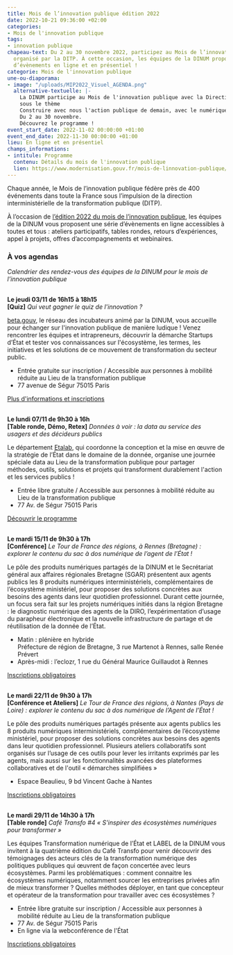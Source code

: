 ```yaml
---
title: Mois de l’innovation publique édition 2022
date: 2022-10-21 09:36:00 +02:00
categories:
- Mois de l'innovation publique
tags:
- innovation publique
chapeau-text: Du 2 au 30 novembre 2022, participez au Mois de l’innovation publique
  organisé par la DITP. À cette occasion, les équipes de la DINUM proposent une série
  d’évènements en ligne et en présentiel !
categorie: Mois de l'innovation publique
une-ou-diaporama:
- image: "/uploads/MIP2022_Visuel_AGENDA.png"
  alternative-textuelle: |-
    La DINUM participe au Mois de l'innovation publique avec la Direction interministérielle de la transformation publique
    sous le thème
    Construire avec nous l'action publique de demain, avec le numérique.
    Du 2 au 30 novembre.
    Découvrez le programme !
event_start_date: 2022-11-02 00:00:00 +01:00
event_end_date: 2022-11-30 00:00:00 +01:00
lieu: En ligne et en présentiel
champs_informations:
- intitule: Programme
  contenu: Détails du mois de l'innovation publique
  lien: https://www.modernisation.gouv.fr/mois-de-linnovation-publique/programme
---
```


Chaque année, le Mois de l’innovation publique fédère près de 400 événements dans toute la France sous l’impulsion de la direction interministérielle de la transformation publique (DITP).

À l’occasion de [l’édition 2022 du mois de l’innovation publique](https://www.modernisation.gouv.fr/mois-de-linnovation-publique), les équipes de la DINUM vous proposent une série d’évènements en ligne accessibles à toutes et tous : ateliers participatifs, tables rondes, retours d’expériences, appel à projets, offres d’accompagnements et webinaires.

### À vos agendas
*Calendrier des rendez-vous des équipes de la DINUM pour le mois de l’innovation publique*

<p style="margin-top: 30px"><b>Le jeudi 03/11 de 16h15 à 18h15 
<br>[Quiz]</b> <i>Qui veut gagner le quiz de l'innovation ?</i></p>

[beta.gouv](https://beta.gouv.fr/), le réseau des incubateurs animé par la DINUM, vous accueille pour échanger sur l'innovation publique de manière ludique ! Venez rencontrer les équipes et intrapreneurs, découvrir la démarche Startups d’État et tester vos connaissances sur l'écosystème, les termes, les initiatives et les solutions de ce mouvement de transformation du secteur public.

* Entrée gratuite sur inscription / Accessible aux personnes à mobilité réduite au Lieu de la transformation publique 
* 77 avenue de Ségur 75015 Paris 

<div class="lien-important"><p><a href="https://www.eventbrite.fr/e/billets-meetup-betagouvfr-4-quiz-geant-sur-linnovation-publique-449408933217">Plus d'informations et inscriptions</a></p></div>

<p style="margin-top: 30px"><b>Le lundi 07/11 de 9h30 à 16h
<br>[Table ronde, Démo, Retex]</b> <i>Données à voir : la data au service des usagers et des décideurs publics</i></p>

Le département [Etalab](https://www.etalab.gouv.fr/), qui coordonne la conception et la mise en œuvre de la stratégie de l’État dans le domaine de la donnée, organise une journée spéciale data au Lieu de la transformation publique pour partager méthodes, outils, solutions et projets qui transforment durablement l'action et les services publics !

* Entrée libre gratuite / Accessible aux personnes à mobilité réduite au Lieu de la transformation publique 
* 77 Av. de Ségur 75015 Paris 

<div class="lien-important"><p><a href="https://www.modernisation.gouv.fr/mois-de-linnovation-publique/la-data-au-service-des-usagers-et-des-decideurs-publics">Découvrir le programme</a></p></div>

<p style="margin-top: 30px"><b>Le mardi 15/11 de 9h30 à 17h
<br>[Conférence]</b> <i>Le Tour de France des régions, à Rennes (Bretagne) : explorer le contenu du sac à dos numérique de l’agent de l’État !</i></p>

Le pôle des produits numériques partagés de la DINUM et le Secrétariat général aux affaires régionales Bretagne (SGAR) présentent aux agents publics les 8 produits numériques interministériels, complémentaires de l’écosystème ministériel, pour proposer des solutions concrètes aux besoins des agents dans leur quotidien professionnel. Durant cette journée, un focus sera fait sur les projets numériques initiés dans la région Bretagne : le diagnostic numérique des agents de la DIRO, l’expérimentation d’usage du parapheur électronique et la nouvelle infrastructure de partage et de réutilisation de la donnée de l’État. 

* Matin : plénière en hybride 
<br>Préfecture de région de Bretagne, 3 rue Martenot à Rennes, salle Renée Prévert 
* Après-midi : l’eclozr, 1 rue du Général Maurice Guillaudot à Rennes

<div class="lien-important"><p><a href="https://www.demarches-simplifiees.fr/commencer/tour-de-france-pnp-etape-bretagne">Inscriptions obligatoires</a></p></div>

<p style="margin-top: 30px"><b>Le mardi 22/11 de 9h30 à 17h 
<br>[Conférence et Ateliers]</b> <i>Le Tour de France des régions, à Nantes (Pays de Loire) : explorer le contenu du sac à dos numérique de l’Agent de l’État !</i></p>

Le pôle des produits numériques partagés présente aux agents publics les 8 produits numériques interministériels, complémentaires de l’écosystème ministériel, pour proposer des solutions concrètes aux besoins des agents dans leur quotidien professionnel. Plusieurs ateliers collaboratifs sont organisés sur l’usage de ces outils pour lever les irritants exprimés par les agents, mais aussi sur les fonctionnalités avancées des plateformes collaboratives et de l'outil « démarches simplifiées » 

* Espace Beaulieu, 9 bd Vincent Gache à Nantes

<div class="lien-important"><p><a href="https://www.demarches-simplifiees.fr/commencer/etape-ligerienne-du-tdf-de-la-dinum">Inscriptions obligatoires</a></p></div>

<p style="margin-top: 30px"><b>Le mardi 29/11 de 14h30 à 17h 
<br>[Table ronde]</b> <i>Café Transfo #4 « S'inspirer des écosystèmes numériques pour transformer »</i></p>

Les équipes Transformation numérique de l’État et LABEL de la DINUM  vous invitent à la quatrième édition du Café Transfo pour venir découvrir des témoignages des acteurs clés de la transformation numérique des politiques publiques qui œuvrent de façon concertée avec leurs écosystèmes. Parmi les problématiques : comment connaitre les écosystèmes numériques, notamment sourcer les entreprises privées afin de mieux transformer ? Quelles méthodes déployer, en tant que concepteur et opérateur de la transformation pour travailler avec ces écosystèmes ? 

* Entrée libre gratuite sur inscription / Accessible aux personnes à mobilité réduite au Lieu de la transformation publique 
* 77 Av. de Ségur 75015 Paris 
* En ligne via la webconférence de l'État

<div class="lien-important"><p><a href="https://www.eventbrite.fr/e/billets-cafe-transfo-4-sinspirer-des-ecosystemes-numeriques-pour-transformer-453193984407">Inscriptions obligatoires</a></p></div>